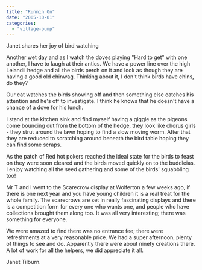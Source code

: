 ```yaml
---
title: "Runnin On"
date: "2005-10-01"
categories: 
  - "village-pump"
---
```


Janet shares her joy of bird watching

Another wet day and as I watch the doves playing "Hard to get" with one another, I have to laugh at their antics. We have a power line over the high Lelandii hedge and all the birds perch on it and look as though they are having a good old chinwag. Thinking about it, I don't think birds have chins, do they?

Our cat watches the birds showing off and then something else catches his attention and he's off to investigate. I think he knows that he doesn't have a chance of a dove for his lunch.

I stand at the kitchen sink and find myself having a giggle as the pigeons come bouncing out from the bottom of the hedge, they look like chorus girls - they strut around the lawn hoping to find a slow moving worm. After that they are reduced to scratching around beneath the bird table hoping they can find some scraps.

As the patch of Red hot pokers reached the ideal state for the birds to feast on they were soon cleared and the birds moved quickly on to the buddleias. I enjoy watching all the seed gathering and some of the birds' squabbling too!

Mr T and I went to the Scarecrow display at Wolferton a few weeks ago, if there is one next year and you have young children it is a real treat for the whole family. The scarecrows are set in really fascinating displays and there is a competition form for every one who wants one, and people who have collections brought them along too. It was all very interesting; there was something for everyone.

We were amazed to find there was no entrance fee; there were refreshments at a very reasonable price. We had a super afternoon, plenty of things to see and do. Apparently there were about ninety creations there. A lot of work for all the helpers, we did appreciate it all.

Janet Tilburn.
